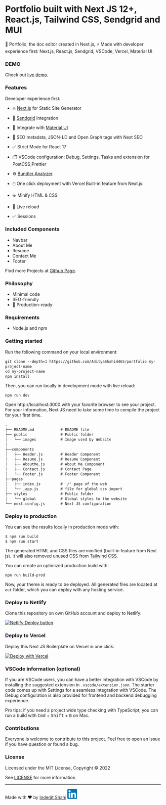 # Portfolio built with Next JS 12+, React.js, Tailwind CSS, Sendgrid and MUI

🚀 Portfolio, the doc editor created in Next.js, ⚡️ Made with developer experience first: Next.js, React.js, Sendgrid, VSCode, Vercel, Material UI.


### DEMO

Check out [live demo](https://adityashahi-portfolio.vercel.app/).

### Features

Developer experience first:

- 🔥 [Next.js](https://nextjs.org) for Static Site Generator
- 📝 [Sendgrid](https://sendgrid.com/) Integration
- 🎨 Integrate with [Material UI](https://tailwindcss.com)
- 🤖 SEO metadata, JSON-LD and Open Graph tags with Next SEO
- ✅ Strict Mode for  React 17
- 🗂 VSCode configuration: Debug, Settings, Tasks and extension for PostCSS,Prettier
- ⚙️ [Bundler Analyzer](https://www.npmjs.com/package/@next/bundle-analyzer)
- 🖱️ One click deployment with Vercel
Built-in feature from Next.js:

- ☕ Minify HTML & CSS
- 💨 Live reload
- ✅ Sessions

### Included Components

- Navbar
- About Me
- Resume
- Contact Me
- Footer

Find more Projects at [Github Page](https://github.com/AdityaShahi4465).

### Philosophy

- Minimal code
- SEO-friendly
- 🚀 Production-ready



### Requirements

- Node.js and npm

### Getting started

Run the following command on your local environment:

```
git clone --depth=1 https://github.com/AdityaShahi4465/portfolio my-project-name
cd my-project-name
npm install
```

Then, you can run locally in development mode with live reload:

```
npm run dev
```

Open http://localhost:3000 with your favorite browser to see your project. For your information, Next JS need to take some time to compile the project for your first time.

```
.
├── README.md            # README file
├── public               # Public folder
│   └── images           # Image used by Website
│           
├──components
│   ├── Header.js        # Header Component
│   ├── Resume.js        # Resume Component
│   ├── AboutMe.js       # About Me Component
│   ├── Contact.js       # Contact Page
│   └── Footer.js        # Footer Component
├──pages
│   ├── index.js         # '/' page of the web
│   └── _app.js          # file for global css import
├── styles               # Public folder
│   └── global           # Global styles to the website
└── next.config.js       # Next JS configuration
```

### Deploy to production

You can see the results locally in production mode with:

```
$ npm run build
$ npm run start
```

The generated HTML and CSS files are minified (built-in feature from Next js). It will also removed unused CSS from [Tailwind CSS](https://tailwindcss.com).

You can create an optimized production build with:

```
npm run build-prod
```

Now, your theme is ready to be deployed. All generated files are located at `out` folder, which you can deploy with any hosting service.

### Deploy to Netlify

Clone this repository on own GitHub account and deploy to Netlify:

[![Netlify Deploy button](https://www.netlify.com/img/deploy/button.svg)](https://app.netlify.com/start/deploy?repository=https://github.com/ixartz/Next-JS-Landing-Page-Starter-Template)

### Deploy to Vercel

Deploy this Next JS Boilerplate on Vercel in one click:

[![Deploy with Vercel](https://vercel.com/button)](https://vercel.com/new/git/external?repository-url=https%3A%2F%2Fgithub.com%2Fixartz%2FNext-JS-Landing-Page-Starter-Template)

### VSCode information (optional)

If you are VSCode users, you can have a better integration with VSCode by installing the suggested extension in `.vscode/extension.json`. The starter code comes up with Settings for a seamless integration with VSCode. The Debug configuration is also provided for frontend and backend debugging experience.

Pro tips: if you need a project wide type checking with TypeScript, you can run a build with <kbd>Cmd</kbd> + <kbd>Shift</kbd> + <kbd>B</kbd> on Mac.

### Contributions

Everyone is welcome to contribute to this project. Feel free to open an issue if you have question or found a bug.

### License

Licensed under the MIT License, Copyright © 2022

See [LICENSE](LICENSE) for more information.

---

Made with ♥ by [Inderjit Shahi](https://port-folio-vxwv.vercel.app/) [![LinkedIn](/public//linkedin.png)](https://www.linkedin.com/in/inderjit-shahi-b9880a201/)
